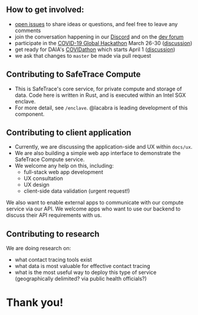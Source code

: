 ## How to get involved:

- [open issues](https://github.com/enigmampc/SafeTrace/issues) to share ideas or questions, and feel free to leave any comments
- join the conversation happening in our [Discord](https://discord.gg/vK7b45u) and on the [dev forum](https://forum.enigma.co/t/safetrace-privacy-preserving-contact-tracing-for-covid-19/1476)
- participate in the [COVID-19 Global Hackathon](https://devpost.com/software/safetrace) March 26-30 ([discussion](https://join.slack.com/share/I010ZH2QHJB/pUfz8AQI3O41pugLTTB5BMNL/enQtMTAzMzU4MDgzMzYyMy0wYzY0YzRkYTdhYmNmZDNjMThmMjZlOTg5M2U5NDZlYWM0ODVjNTRhYTczM2VmZTA5NTIwNzRhMWNmZTQwZGU4))
- get ready for DAIA's [COVIDathon](https://daia.foundation/covidathon) which starts April 1 ([discussion](https://discord.gg/NsX9Gzb))
- we ask that changes to `master` be made via pull request


## Contributing to SafeTrace Compute
- This is SafeTrace's core service, for private compute and storage of data. Code here is written in Rust, and is executed within an Intel SGX enclave. 
- For more detail, see `/enclave`. @lacabra is leading development of this component. 

## Contributing to client application
- Currently, we are discussing the application-side and UX within `docs/ux`. 
- We are also building a simple web app interface to demonstrate the SafeTrace Compute service.
- We welcome any help on this, including: 
    - full-stack web app development 
    - UX consultation 
    - UX design
    - client-side data validation (urgent request!)
    
We also want to enable external apps to communicate with our compute service via our API. 
We welcome apps who want to use our backend to discuss their API requirements with us.

## Contributing to research
We are doing research on:
- what contact tracing tools exist
- what data is most valuable for effective contact tracing
- what is the most useful way to deploy this type of service (geographically delimited? via public health officials?)

# Thank you!
